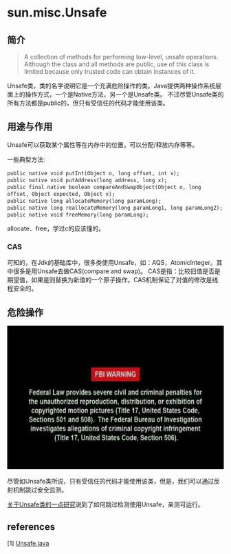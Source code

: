 # sun.misc.Unsafe

## 简介

> A collection of methods for performing low-level, unsafe operations.
> Although the class and all methods are public, use of this class is
> limited because only trusted code can obtain instances of it.

Unsafe类，类的名字说明它是一个充满危险操作的类。Java提供两种操作系统层面上的操作方式，一个是Native方法，另一个是Unsafe类。
不过尽管Unsafe类的所有方法都是public的，但只有受信任的代码才能使用该类。

## 用途与作用

Unsafe可以获取某个属性等在内存中的位置，可以分配/释放内存等等。

一些典型方法:
~~~
public native void putInt(Object o, long offset, int x);
public native void putAddress(long address, long x);
public final native boolean compareAndSwapObject(Object o, long offset, Object expected, Object x);
public native long allocateMemory(long paramLong);
public native long reallocateMemory(long paramLong1, long paramLong2);
public native void freeMemory(long paramLong);
~~~
allocate、free，学过c的应该懂的。

### CAS

可知的，在Jdk的基础库中，很多类使用Unsafe，如：AQS，AtomicInteger。其中很多是用Unsafe去做CAS(compare and swap)。
CAS是指：比较旧值是否是期望值，如果是则替换为新值的一个原子操作。CAS机制保证了对值的修改是线程安全的。




## 危险操作

![FBI WARNING](fbi.jpg)

尽管如Unsafe类所说，只有受信任的代码才能使用该类，但是，我们可以通过反射机制跳过安全监测。

[关于Unsafe类的一点研究](https://www.jianshu.com/p/9819eb48716a)说到了如何跳过检测使用Unsafe，亲测可运行。




## references

[1] [Unsafe.java](http://www.docjar.com/html/api/sun/misc/Unsafe.java.html)















